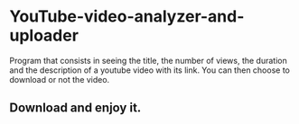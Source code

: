# YouTube-video-analyzer-and-uploader
Program that consists in seeing the title, the number of views, the duration and the description of a youtube video with its link. You can then choose to download or not the video.

## Download and enjoy it.
